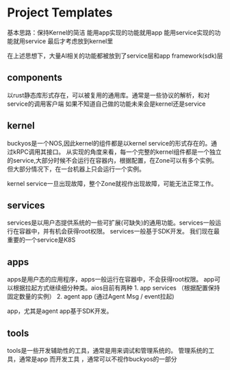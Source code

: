 # Project Templates

基本思路：保持Kernel的简洁
能用app实现的功能就用app
能用service实现的功能就用service
最后才考虑放到kernel里

在上述思想下，大量AI相关的功能都被放到了service层和app framework(sdk)层


## components
以rust静态库形式存在，可以被复用的通用库。通常是一些协议的解析，和对service的调用客户端
如果不知道自己做的功能未来会是kernel还是service

## kernel 
buckyos是一个NOS,因此kernel的组件都是以kernel service的形式存在的。通过kRPC调用其接口。
从实现的角度来看，每一个完整的kernel组件都是一个独立的service,大部分时候不会运行在容器内，根据配置，在Zone可以有多个实例。但大部分情况下，在一台机器上只会运行一个实例。

kernel service一旦出现故障，整个Zone就视作出现故障，可能无法正常工作。

## services 
services是以用户态提供系统的一些可扩展(可缺失)的通用功能。services一般运行在容器中，并有机会获得root权限。
services一般基于SDK开发。
我们现在最重要的一个service是K8S

## apps
apps是用户态的应用程序，apps一般运行在容器中，不会获得root权限。
app可以根据拉起方式继续细分种类。aios目前有两种
    1. app services （根据配置保持固定数量的实例）
    2. agent app (通过Agent Msg / event拉起)

app，尤其是agent app基于SDK开发。

## tools
tools是一些开发辅助性的工具，通常是用来调试和管理系统的。
管理系统的工具，通常是app
而开发工具 ，通常可以不视作buckyos的一部分